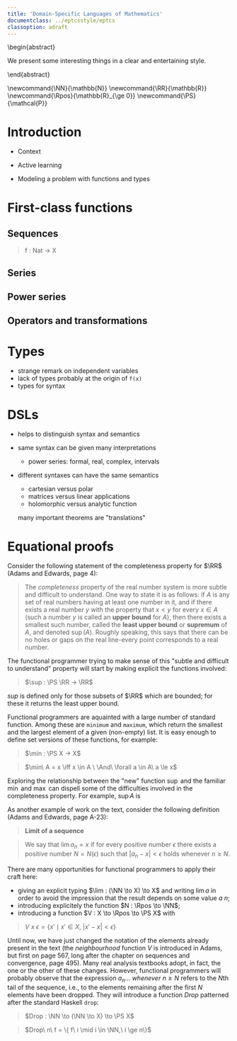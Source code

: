 ```yaml
---
title: 'Domain-Specific Languages of Mathematics'
documentclass: ../eptcsstyle/eptcs
classoption: adraft
---
```


\begin{abstract}

  We present some interesting things in a clear and
  entertaining style.

\end{abstract}

\newcommand{\NN}{\mathbb{N}}
\newcommand{\RR}{\mathbb{R}}
\newcommand{\Rpos}{\mathbb{R}_{\ge 0}}
\newcommand{\PS}{\mathcal{P}}

Introduction
============

- Context

- Active learning

- Modeling a problem with functions and types

First-class functions
=====================

Sequences
---------

> f : Nat -> X

Series
------

Power series
------------

Operators and transformations
-----------------------------

Types
=====

- strange remark on independent variables
- lack of types probably at the origin of ```f(x)```
- types for syntax

DSLs
====

- helps to distinguish syntax and semantics
- same syntax can be given many interpretations
  + power series: formal, real, complex, intervals
- different syntaxes can have the same  semantics
  + cartesian versus polar
  + matrices versus linear applications
  + holomorphic versus analytic function

  many important theorems are "translations"

Equational proofs
=================

Consider the following statement of the completeness property for
$\RR$ (Adams and Edwards, page 4):

  > The *completeness* property of the real number system is more
    subtle and difficult to understand. One way to state it is as
    follows: if $A$ is any set of real numbers having at least one
    number in it, and if there exists a real number $y$ with the
    property that $x < y$ for every $x \in A$ (such a number $y$ is
    called an **upper bound** for $A$), then there exists a smallest
    such number, called the **least upper bound** or **supremum** of
    $A$, and denoted $\sup(A)$. Roughly speaking, this says that there
    can be no holes or gaps on the real line-every point corresponds
    to a real number.

The functional programmer trying to make sense of this "subtle and
difficult to understand" property will start by making explicit the
functions involved:

 > $\sup : \PS \RR -> \RR$

$sup$ is defined only for those subsets of $\RR$ which are bounded;
for these it returns the least upper bound.

Functional programmers are aquainted with a large number of standard
function.  Among these are ```minimum``` and ```maximum```, which
return the smallest and the largest element of a given (non-empty)
list.  It is easy enough to define set versions of these functions,
for example:

 > $\min : \PS X -> X$

 > $\min\ A = x \iff x \in A \ \And\ \forall a \in A\ a \le x$

Exploring the relationship between the "new" function $\sup$ and the
familiar $\min$ and $\max$ can dispell some of the difficulties
involved in the completeness property.  For example, $\sup A$ is

As another example of work on the text, consider the following
definition (Adams and Edwards, page A-23):

  > **Limit of a sequence**

  > We say that $\lim a_n = x$ if for every positive number $\epsilon$
  > there exists a positive number $N = N (\epsilon)$ such that
  > $|a_n - x| < \epsilon$ holds whenever $n \geq N$.

There are many opportunities for functional programmers to apply their
craft here:

- giving an explicit typing $\lim : (\NN \to X) \to X$ and writing
  $\lim a$ in order to avoid the impression that the result depends on
  some value $a\ n$;
- introducing explicitely the function $N : \Rpos \to \NN$;
- introducing a function $V : X \to \Rpos \to \PS X$ with

 >  $V\ x\ \epsilon = \{x' \mid x' \in X,\ |x' - x| < \epsilon\}$

Until now, we have just changed the notation of the elements already
present in the text (the *neighbourhood* function $V$ is introduced in
Adams, but first on page 567, long after the chapter on sequences and
convergence, page 495).  Many real analysis textbooks adopt, in fact,
the one or the other of these changes.  However, functional
programmers will probably observe that the expression $a_n \ldots$
*whenever* $n \geq N$ refers to the $N$th tail of the sequence, i.e.,
to the elements remaining after the first $N$ elements
have been dropped.  They will introduce a function $Drop$ patterned
after the standard Haskell ```drop```:


 > $Drop : \NN \to (\NN \to X) \to \PS X$

 > $Drop\ n\ f = \{ f\ i \mid i \in \NN,\ i \ge n\}$
